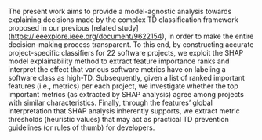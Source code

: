 The present work aims to provide a model-agnostic analysis towards explaining decisions made by the complex TD classification framework proposed in our previous [related study] (https://ieeexplore.ieee.org/document/9622154), in order to make the entire decision-making process transparent. To this end, by constructing accurate project-specific classifiers for 22 software projects, we exploit the SHAP model explainability method to extract feature importance ranks and interpret the effect that various software metrics have on labeling a software class as high-TD. Subsequently, given a list of ranked important features (i.e., metrics) per each project, we investigate whether the top important metrics (as extracted by SHAP analysis) agree among projects with similar characteristics. Finally, through the features’ global interpretation that SHAP analysis inherently supports, we extract metric thresholds (heuristic values) that may act as practical TD prevention guidelines (or rules of thumb) for developers.